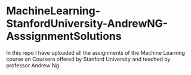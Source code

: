 # MachineLearning-StanfordUniversity-AndrewNG-AsssignmentSolutions
In this repo I have uploaded all the assignments of the Machine Learning course on Coursera offered by Stanford University and teached by professor Andrew Ng.
